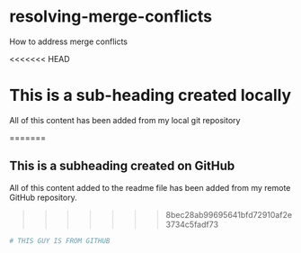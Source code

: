 # resolving-merge-conflicts
How to address merge conflicts 

<<<<<<< HEAD
# This is a sub-heading created locally
 All of this content has been added from my local
 git repository

=======
 ## This is a subheading created on GitHub

All of this content added to the readme file has been added from my remote GitHub repository.
>>>>>>> 8bec28ab99695641bfd72910af2e3734c5fadf73

  ```bash
  # THIS GUY IS FROM GITHUB
  ```
